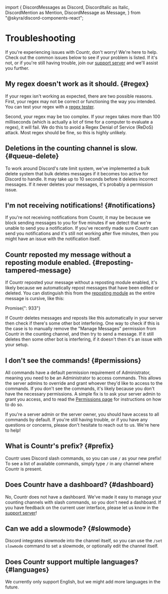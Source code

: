 import {
  DiscordMessages as Discord,
  DiscordItalic as Italic,
  DiscordMention as Mention,
  DiscordMessage as Message,
} from "@skyra/discord-components-react";

# Troubleshooting

If you're experiencing issues with Countr, don't worry! We're here to help. Check out the common issues below to see if your problem is listed. If it's not, or if you're still having trouble, join our [support server](https://promise.solutions/discord) and we'll assist you further.


## My regex doesn't work as it should. {#regex}

If your regex isn't working as expected, there are two possible reasons. First, your regex may not be correct or functioning the way you intended. You can test your regex with a [regex tester](01-features/03-regex-filters.md#test).

Second, your regex may be too complex. If your regex takes more than 100 milliseconds (which is actually a lot of time for a computer to evaluate a regex), it will fail. We do this to avoid a Regex Denial of Service (ReDoS) attack. Most regex should be fine, so this is highly unlikely.


## Deletions in the counting channel is slow. {#queue-delete}

To work around Discord's rate limit system, we've implemented a bulk delete system that bulk deletes messages if it becomes too active for Discord to handle. It may take up to 10 seconds before it deletes incorrect messages. If it never deletes your messages, it's probably a permission issue.


## I'm not receiving notifications! {#notifications}

If you're not receiving notifications from Countr, it may be because we block sending messages to you for five minutes if we detect that we're unable to send you a notification. If you've recently made sure Countr can send you notifications and it's still not working after five minutes, then you might have an issue with the notification itself.


## Countr reposted my message without a reposting module enabled. {#reposting-tampered-message}

If Countr reposted your message without a reposting module enabled, it's likely because we automatically repost messages that have been edited or deleted. You can distinguish this from the [reposting module](01-features/02-modules/04-reposting.md) as the entire message is cursive, like this:

<Discord>
  <Message profile="countr" highlight>
    <Italic><Mention>Promise</Mention>{": 933"}</Italic>
  </Message>
</Discord>

<br/>

If Countr deletes messages and reposts like this automatically in your server then check if there's some other bot interfering. One way to check if this is the case is to manually remove the "Manage Messages" permission from Countr in the counting channel, and then try to send a message. If it still deletes then some other bot is interfering, if it doesn't then it's an issue with your setup.


## I don't see the commands! {#permissions}

All commands have a default permission requirement of Administrator, meaning you need to be an Administrator to access commands. This allows the server admins to override and grant whoever they'd like to access to the commands. If you don't see the commands, it's likely because you don't have the necessary permissions. A simple fix is to ask your server admin to grant you access, and to read the [Permissions page](./02-permissions.md) for instructions on how to do so.

If you're a server admin or the server owner, you should have access to all commands by default. If you're still having trouble, or if you have any questions or concerns, please don't hesitate to reach out to us. We're here to help!


## What is Countr's prefix? {#prefix}

Countr uses Discord slash commands, so you can use `/` as your new prefix! To see a list of available commands, simply type `/` in any channel where Countr is present.

## Does Countr have a dashboard? {#dashboard}

No, Countr does not have a dashboard. We've made it easy to manage your counting channels with slash commands, so you don't need a dashboard. If you have feedback on the current user interface, please let us know in the [support server](https://promise.solutions/discord)!

## Can we add a slowmode? {#slowmode}

Discord integrates slowmode into the channel itself, so you can use the `/set slowmode` command to set a slowmode, or optionally edit the channel itself.

## Does Countr support multiple languages? {#languages}

We currently only support English, but we might add more languages in the future.
